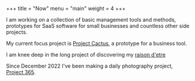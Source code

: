+++
title = "Now"
menu = "main"
weight = 4
+++

I am working on a collection of basic management tools and methods, prototypes for SaaS software for small businesses and countless other side projects.

My current focus project is [Project Cactus](/projects/project-cactus/), a prototype for a business tool.

I am knee deep in the long project of discovering my [raison d'etre](/tags/meaning/)

Since December 2022 I've been making a daily photography project, [Project 365](/projects/project-365/).
